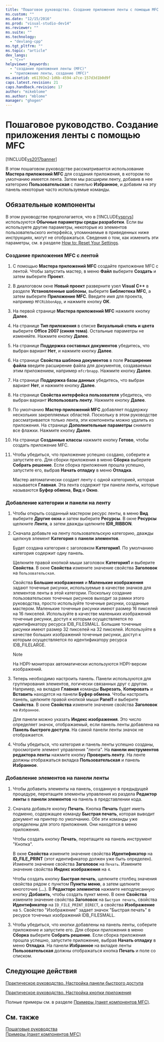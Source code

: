 ```yaml
---
title: "Пошаговое руководство. Создание приложения ленты с помощью MFC | Microsoft Docs"
ms.custom: ""
ms.date: "12/15/2016"
ms.prod: "visual-studio-dev14"
ms.reviewer: ""
ms.suite: ""
ms.technology: 
  - "devlang-cpp"
ms.tgt_pltfrm: ""
ms.topic: "article"
dev_langs: 
  - "C++"
helpviewer_keywords: 
  - "создание приложения ленты (MFC)"
  - "приложение ленты, создание (MFC)"
ms.assetid: e61393e2-1d6b-4594-a7ce-157d3d1b0d9f
caps.latest.revision: 21
caps.handback.revision: 17
author: "mikeblome"
ms.author: "mblome"
manager: "ghogen"
---
```

# Пошаговое руководство. Создание приложения ленты с помощью MFC
[!INCLUDE[vs2017banner](../assembler/inline/includes/vs2017banner.md)]

В этом пошаговом руководстве рассматривается использование **Мастера приложений MFC** для создания приложения, в котором по умолчанию имеется лента.  Затем мы расширим ленту, добавив в нее категорию **Пользовательская** с панелью **Избранное**, и добавим на эту панель некоторые часто используемые команды.  
  
## Обязательные компоненты  
 В этом руководстве предполагается, что в [!INCLUDE[vsprvs](../assembler/masm/includes/vsprvs_md.md)] используются **Обычные параметры среды разработки**.  Если вы используете другие параметры, некоторые из элементов пользовательского интерфейса, упоминаемые в приведенных ниже инструкциях, могут не отображаться.  Сведения о том, как изменить эти параметры, см. в разделе [How to: Reset Your Settings](http://msdn.microsoft.com/ru-ru/c95c51be-e609-4769-abba-65e6beedec76).  
  
### Создание приложения MFC с лентой  
  
1.  С помощью **Мастера приложений MFC** создайте приложение MFC с лентой.  Чтобы запустить мастер, в меню **Файл** выберите **Создать** и затем выберите **Проект**.  
  
2.  В диалоговом окне **Новый проект** разверните узел **Visual C\+\+** в разделе **Установленные шаблоны**, выберите **Библиотека MFC**, а затем выберите **Приложение MFC**.  Введите имя для проекта, например `MFCRibbonApp`, и нажмите кнопку **ОК**.  
  
3.  На первой странице **Мастера приложений MFC** нажмите кнопку **Далее**.  
  
4.  На странице **Тип приложения** в списке **Визуальный стиль и цвета** выберите **Office 2007 \(синяя тема\)**.  Остальные параметры не изменяйте.  Нажмите кнопку **Далее**.  
  
5.  На странице **Поддержка составных документов** убедитесь, что выбран вариант **Нет**, и нажмите кнопку **Далее**.  
  
6.  На странице **Свойства шаблона документов** в поле **Расширение файла** введите расширение файла для документов, создаваемых этим приложением, например `mfcrbnapp`.  Нажмите кнопку **Далее**.  
  
7.  На странице **Поддержка базы данных** убедитесь, что выбран вариант **Нет**, и нажмите кнопку **Далее**.  
  
8.  На странице **Свойства интерфейса пользователя** убедитесь, что выбран вариант **Использовать ленту**.  Нажмите кнопку **Далее**.  
  
9. По умолчанию **Мастер приложений MFC** добавляет поддержку нескольких закрепляемых областей.  Поскольку в этом руководстве рассматривается только лента, эти компоненты можно удалить из приложения.  На странице **Дополнительные параметры** снимите все флажки.  Нажмите кнопку **Далее**.  
  
10. На странице **Созданные классы** нажмите кнопку **Готово**, чтобы создать приложение MFC.  
  
11. Чтобы убедиться, что приложение успешно создано, соберите и запустите его.  Для сборки приложения в меню **Сборка** выберите **Собрать решение**.  Если сборка приложения прошла успешно, запустите его, выбрав **Начать отладку** в меню **Отладка**.  
  
     Мастер автоматически создает ленту с одной категорией, которая называется **Главная**.  Эта лента содержит три панели ленты, которые называются **Буфер обмена**, **Вид** и **Окно**.  
  
### Добавление категории и панели на ленту  
  
1.  Чтобы открыть созданный мастером ресурс ленты, в меню **Вид** выберите **Другие окна** и затем выберите **Ресурсы**.  В окне **Ресурсы** щелкните **Лента**, а затем дважды щелкните **IDR\_RIBBON**.  
  
2.  Сначала добавьте на ленту пользовательскую категорию, дважды щелкнув элемент **Категория** в **панели элементов**.  
  
     Будет создана категория с заголовком **Категория1**.  По умолчанию категория содержит одну панель.  
  
     Щелкните правой кнопкой мыши заголовок **Категория1** и выберите **Свойства**.  В окне **Свойства** измените значение свойства **Заголовок** на `Пользовательская`.  
  
     Свойства **Большие изображения** и **Маленькие изображения** задают точечные рисунки, используемые в качестве значков для элементов ленты в этой категории.  Поскольку создание пользовательских точечных рисунков выходит за рамки этого руководства, просто используйте точечные рисунки, созданные мастером.  Маленькие точечные рисунки имеют размер 16 пикселей на 16 пикселей.  Используйте в качестве маленьких изображений точечные рисунки, доступ к которым осуществляется по идентификатору ресурса IDB\_FILESMALL.  Большие точечные рисунки имеют размер 32 пикселей на 32 пикселей.  Используйте в качестве больших изображений точечные рисунки, доступ к которым осуществляется по идентификатору ресурса IDB\_FILELARGE.  
  
    > [!NOTE]
    >  На HDPI\-мониторах автоматически используются HDPI\-версии изображений.  
  
3.  Теперь необходимо настроить панель.  Панели используются для группирования элементов, логически связанных друг с другом.  Например, на вкладке **Главная** команды **Вырезать**, **Копировать** и **Вставить** находятся на панели **Буфер обмена**.  Чтобы настроить панель, щелкните правой кнопкой мыши **Panel1** и выберите **Свойства**.  В окне **Свойства** измените значение свойства **Заголовок** на `Избранное`.  
  
     Для панели можно указать **Индекс изображения**.  Это число определяет значок, отображаемый, если панель ленты добавлена на **Панель быстрого доступа**.  На самой панели ленты значок не отображается.  
  
4.  Чтобы убедиться, что категория и панель ленты успешно созданы, просмотрите элемент управления "лента".  На **панели инструментов редактора ленты** нажмите кнопку **Проверить ленту**.  На ленте должны отображаться вкладка **Пользовательская** и панель **Избранное**.  
  
### Добавление элементов на панели ленты  
  
1.  Чтобы добавить элементы на панель, созданную в предыдущей процедуре, перетащите элементы управления из раздела **Редактор ленты** в **панели элементов** на панель в представлении кода.  
  
2.  Сначала добавьте кнопку **Печать**.  Кнопка **Печать** будет иметь подменю, содержащее команду **Быстрая печать**, которая выводит документ на принтер по умолчанию.  Обе эти команды уже определены для этого приложения.  Они находятся в меню приложения.  
  
     Чтобы создать кнопку **Печать**, перетащите на панель инструмент "Кнопка".  
  
     В окне **Свойства** измените значение свойства **Идентификатор** на **ID\_FILE\_PRINT** \(этот идентификатор должен уже быть определен\).  Измените значение свойства **Заголовок** на `Печать`.  Измените значение свойства **Индекс изображения** на `4`.  
  
     Чтобы создать кнопку **Быстрая печать**, щелкните столбец значения свойства рядом с пунктом **Пункты меню**, а затем щелкните многоточие \(**...**\).  В **Редакторе элементов** нажмите неподписанную кнопку **Добавить**, чтобы создать пункт меню.  В окне **Свойства** измените значение свойства **Заголовок** на `Быстрая печать`, свойства **Идентификатор** на `ID_FILE_PRINT_DIRECT`, а свойства **Изображение** на `5`.  Свойство "Изображение" задает значок "Быстрая печать" в ресурсе точечных изображений IDB\_FILESMALL.  
  
3.  Чтобы убедиться, что кнопки добавлены на панель ленты, соберите приложение и запустите его.  Для сборки приложения в меню **Сборка** выберите **Собрать решение**.  Если сборка приложения прошла успешно, запустите приложение, выбрав **Начать отладку** в меню **Отладка**.  На панели **Избранное** на вкладке ленты **Пользовательская** должны отображаться кнопка **Печать** и поле со списком.  
  
## Следующие действия  
 [Практическое руководство. Настройка панели быстрого доступа](../mfc/how-to-customize-the-quick-access-toolbar.md)  
  
 [Практическое руководство. Настройка кнопки приложения](../mfc/how-to-customize-the-application-button.md)  
  
 Полные примеры см. в разделе [Примеры \(пакет компонентов MFC\)](../top/visual-cpp-samples.md).  
  
## См. также  
 [Пошаговые руководства](../mfc/walkthroughs-mfc.md)   
 [Примеры \(пакет компонентов MFC\)](../top/visual-cpp-samples.md)
